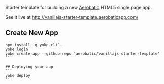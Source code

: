 Starter template for building a new [Aerobatic](http://www.aerobatic.io) HTML5
single page app.

See it live at http://vanillajs-starter-template.aerobaticapp.com/

## Create New App

~~~
npm install -g yoke-cli`. 
yoke login
yoke create-app --github-repo 'aerobatic/vanillajs-starter-template'
```

## Deploying your app
```
yoke deploy
```